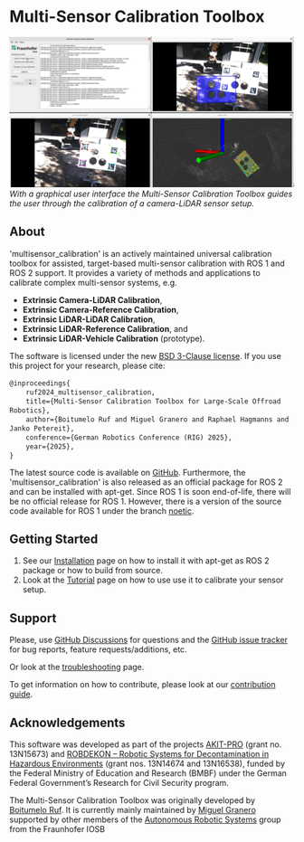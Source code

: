 # Multi-Sensor Calibration Toolbox

![](assets/images/camera_lidar_calibration_ui.png)
*With a graphical user interface the Multi-Sensor Calibration Toolbox guides the user through the calibration of a camera-LiDAR sensor setup.*

## About

'multisensor_calibration' is an actively maintained universal calibration toolbox for assisted, target-based multi-sensor calibration with ROS 1 and ROS 2 support. 
It provides a variety of methods and applications to calibrate complex multi-sensor systems, e.g.

- <b>Extrinsic Camera-LiDAR Calibration</b>,
- <b>Extrinsic Camera-Reference Calibration</b>,
- <b>Extrinsic LiDAR-LiDAR Calibration</b>,
- <b>Extrinsic LiDAR-Reference Calibration</b>, and
- <b>Extrinsic LiDAR-Vehicle Calibration</b> (prototype).

The software is licensed under the new [BSD 3-Clause license](license.md). If you use this project for your research, please cite:

```text
@inproceedings{
    ruf2024_multisensor_calibration,
    title={Multi-Sensor Calibration Toolbox for Large-Scale Offroad Robotics},
    author={Boitumelo Ruf and Miguel Granero and Raphael Hagmanns and Janko Petereit},
    conference={German Robotics Conference (RIG) 2025},
    year={2025},
} 
```

The latest source code is available on [GitHub](https://github.com/FraunhoferIOSB/multisensor_calibration).
Furthermore, the 'multisensor_calibration' is also released as an official package for ROS 2 and can be installed with apt-get.
Since ROS 1 is soon end-of-life, there will be no official release for ROS 1.
However, there is a version of the source code available for ROS 1 under the branch [noetic](https://github.com/FraunhoferIOSB/multisensor_calibration/tree/noetic).

## Getting Started

1. See our [Installation](installation.md) page on how to install it with apt-get as ROS 2 package or how to build from source.
2. Look at the [Tutorial](tutorial.md) page on how to use use it to calibrate your sensor setup.

## Support

Please, use [GitHub Discussions](https://github.com/FraunhoferIOSB/multisensor_calibration/discussions) for questions and the [GitHub issue tracker](https://github.com/FraunhoferIOSB/multisensor_calibration/issues) for bug reports, feature requests/additions, etc.

Or look at the [troubleshooting](troubleshooting.md) page.

To get information on how to contribute, please look at our [contribution guide](https://github.com/FraunhoferIOSB/multisensor_calibration/blob/main/CONTRIBUTING.md).

## Acknowledgements

This software was developed as part of the projects [AKIT-PRO](https://a-kit.de) (grant no. 13N15673) and [ROBDEKON – Robotic Systems for Decontamination in Hazardous Environments](https://robdekon.de/) (grant nos. 13N14674 and 13N16538), funded by the Federal Ministry of Education and Research (BMBF) under the German Federal Government’s Research for Civil Security program.

The Multi-Sensor Calibration Toolbox was originally developed by [Boitumelo Ruf](https://github.com/boitumeloruf). 
It is currently mainly maintained by [Miguel Granero](https://github.com/migranram) supported by other members of the [Autonomous Robotic Systems](https://github.com/orgs/FraunhoferIOSB/teams/mrd) group from the Fraunhofer IOSB
